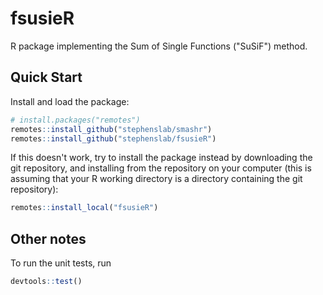 # fsusieR

R package implementing the Sum of Single Functions ("SuSiF") method.

## Quick Start

Install and load the package:

```r
# install.packages("remotes") 
remotes::install_github("stephenslab/smashr")
remotes::install_github("stephenslab/fsusieR")
```

If this doesn't work, try to install the package instead by
downloading the git repository, and installing from the repository on
your computer (this is assuming that your R working directory is a
directory containing the git repository):

```r
remotes::install_local("fsusieR")
```

## Other notes

To run the unit tests, run

```r
devtools::test()
```
